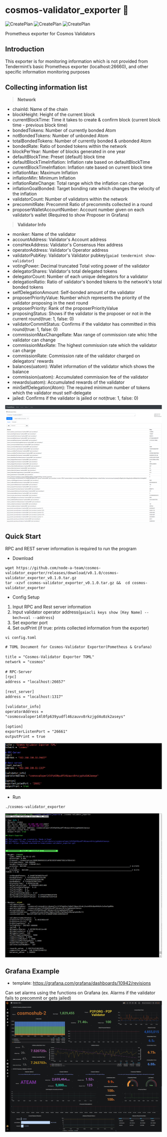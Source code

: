 # cosmos-validator_exporter :satellite:
![CreatePlan](https://img.shields.io/badge/relase-v0.1.0-red)
![CreatePlan](https://img.shields.io/badge/go-1.12.4%2B-blue)
![CreatePlan](https://img.shields.io/badge/license-Apache--2.0-green)

Prometheus exporter for Cosmos Validators


## Introduction
This exporter is for monitoring information which is not provided from Tendermint’s basic Prometheus exporter (localhost:26660), and other specific information monitoring purposes


## Collecting information list
> **Network**
- chainId: Name of the chain
- blockHeight: Height of the current block
- currentBlockTime: Time it takes to create & confirm block (current block time - previous block time)
- bondedTokens: Number of currently bonded Atom
- notBondedTokens: Number of unbonded Atom
- totalBondedTokens: Number of currently bonded & unbonded Atom
- bondedRate: Ratio of bonded tokens within the network
- blockPerYear: Number of blocks generated in one year
- defaultBlockTime: Preset (default) block time
- defaultBlockTimeInflation: Inflation rate based on defaultBlockTime
- currentBlockTimeInflation: Inflation rate based on current block time
- inflationMax: Maximum Inflation
- inflationMin: Minimum Inflation
- inflationRateChange: Total range which the inflation can change
- inflationGoalBonded: Target bonding rate which changes the velocity of the inflation
- validatorCount: Number of validators within the network
- precommitRate: Precommit Ratio of precommits collected in a round
- proposerWalletAccountNumber: Account number given on each validator’s wallet (Required to show Proposer in Grafana) 

> **Validator Info**
- moniker: Name of the validator
- accountAddress: Validator's Account address
- consHexAddress: Validator's Consensus Hex address
- operatorAddress: Validator's Operator address
- validatorPubKey: Validator's Validator pubkey(```gaiad tendermint show-validator```)
- votingPower: Decimal truncated Total voting power of the validator
- delegatorShares: Validator's total delegated tokens
- delegatorCount: Number of each unique delegators for a validator
- delegationRatio: Ratio of validator's bonded tokens to the network's total bonded tokens
- selfDelegationAmount: Self-bonded amount of the validator
- proposerPriorityValue: Number which represents the priority of the validator proposing in the next round
- proposerPriority: Rank of the proposerPriorityValue
- proposingStatus: Shows if the validator is the proposer or not in the current round(true: 1, false: 0)
- validatorCommitStatus: Confirms if the validator has committed in this round(true: 1, false: 0)
- commissionMaxChangeRate: Max range of commission rate whic hthe validator can change
- commissionMaxRate: The highest commission rate which the validator can charge
- commissionRate: Commission rate of the validator charged on delegators' rewards
- balances(uatom): Wallet information of the validator which shows the balance
- commission(uatom): Accumulated commission fee of the validator
- rewards(uatom): Accumulated rewards of the validator
- minSelfDelegation(Atom): The required minimum number of tokens which the validator must self-delegate
- jailed: Confirms if the validator is jailed or not(true: 1, false: 0)

![CreatePlan](./example/monitoring_example(prometheus).png)


## Quick Start
RPC and REST server information is required to run the program
- Download
```
wget https://github.com/node-a-team/cosmos-validator_exporter/releases/download/v0.1.0/cosmos-validator_exporter_v0.1.0.tar.gz
tar -xzvf cosmos-validator_exporter_v0.1.0.tar.gz &&  cd cosmos-validator_exporter
```

 - Config Setup
 1) Input RPC and Rest server information
 2) Input validator operator address(```gaiacli keys show [Key Name] --bech=val --address```)
 3) Set exporter port
 4) Set outPrint (if true: prints collected information from the exporter)
```
vi config.toml
```
```
# TOML Document for Cosmos-Validator Exporter(Pometheus & Grafana)

title = "Cosmos-Validator Exporter TOML"
network = "cosmos"

# RPC-Server
[rpc]
address = "localhost:26657"

[rest_server]
address = "localhost:1317"

[validator_info]
operatorAddress = "cosmosvaloper14l0fp639yudfl46zauvv8rkzjgd4u0zk2aseys"

[option]
exporterListenPort = "26661"
outputPrint = true
```

![CreatePlan](./example/config.png)

 - Run
```
./cosmos-validator_exporter
```

![CreatePlan](./example/config_outputPrint(true).png)


## Grafana Example
 - template: https://grafana.com/grafana/dashboards/10942/revisions
 
Can set alarms using the functions on Grafana (ex. Alarms if the validator fails to precommit or gets jailed)
![CreatePlan](./example/monitoring_example(grafana).png)

